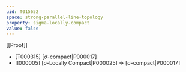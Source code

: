 ```yaml
---
uid: T015652
space: strong-parallel-line-topology
property: sigma-locally-compact
value: false
---
```

[[Proof]]

* [T000315] [$\sigma$-compact|P000017]
* [I000005] [$\sigma$-Locally Compact|P000025] => [$\sigma$-compact|P000017]

